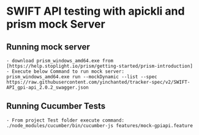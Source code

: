# SWIFT API testing with apickli and prism mock Server

## Running mock server
```
- download prism_windows_amd64.exe from [https://help.stoplight.io/prism/getting-started/prism-introduction]
- Execute below Command to run mock server:
prism_windows_amd64.exe run --mockDynamic --list --spec https://raw.githubusercontent.com/yinchanted/tracker-spec/v2/SWIFT-API_gpi-api_2.0.2_swagger.json
```
## Running Cucumber Tests
```
- From project Test folder execute command:
./node_modules/cucumber/bin/cucumber-js features/mock-gpiapi.feature
```
